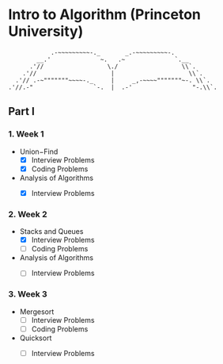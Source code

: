 # Intro to Algorithm (Princeton University)

                .-~~~~~~~~~-._       _.-~~~~~~~~~-.
            __.'              ~.   .~              `.__
          .'//                  \./                  \\`.
        .'//                     |                     \\`.
      .'// .-~"""""""~~~~-._     |     _,-~~~~"""""""~-. \\`.
    .'//.-"                 `-.  |  .-'                 "-.\\`.


## Part I

### 1. Week 1
   - Union−Find
     - [x] Interview Problems
     - [x] Coding Problems
   - Analysis of Algorithms
     - [x] Interview Problems


### 2. Week 2
   - Stacks and Queues
     - [x] Interview Problems
     - [ ] Coding Problems
   - Analysis of Algorithms
     - [ ] Interview Problems


### 3. Week 3
   - Mergesort
     - [ ] Interview Problems
     - [ ] Coding Problems
   - Quicksort
     - [ ] Interview Problems

